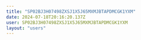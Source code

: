 ```yaml
---
title: "SP02BJ3H07498ZXSJ1X5J65MXMJBTAPDMCGK1YXM"
date: 2024-07-18T20:16:20.137Z
user: SP02BJ3H07498ZXSJ1X5J65MXMJBTAPDMCGK1YXM
layout: "users"
---
```

    
